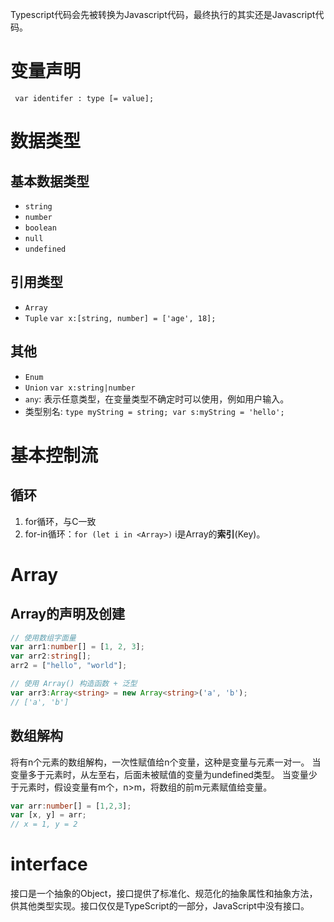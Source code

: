 Typescript代码会先被转换为Javascript代码，最终执行的其实还是Javascript代码。
# 变量声明
<code lang="Typescript"> var identifer : type [= value];</code>

# 数据类型
## 基本数据类型
- `string`
- `number`
- `boolean`
- `null`
- `undefined`
## 引用类型
- `Array`
- `Tuple` `var x:[string, number] = ['age', 18];`
## 其他
- `Enum`
- `Union`  `var x:string|number`
- `any`: 表示任意类型，在变量类型不确定时可以使用，例如用户输入。
- 类型别名: `type myString = string; var s:myString = 'hello';`


# 基本控制流
## 循环
1. for循环，与C一致
2. for-in循环：`for (let i in <Array>)` i是Array的**索引**(Key)。
# Array
## Array的声明及创建
```Typescript
// 使用数组字面量
var arr1:number[] = [1, 2, 3];
var arr2:string[];
arr2 = ["hello", "world"];

// 使用 Array() 构造函数 + 泛型
var arr3:Array<string> = new Array<string>('a', 'b');
// ['a', 'b']

```
## 数组解构
将有n个元素的数组解构，一次性赋值给n个变量，这种是变量与元素一对一。
当变量多于元素时，从左至右，后面未被赋值的变量为undefined类型。
当变量少于元素时，假设变量有m个，n>m，将数组的前m元素赋值给变量。
```TypeScript
var arr:number[] = [1,2,3];
var [x, y] = arr;
// x = 1, y = 2
```


# interface
接口是一个抽象的Object，接口提供了标准化、规范化的抽象属性和抽象方法，供其他类型实现。接口仅仅是TypeScript的一部分，JavaScript中没有接口。